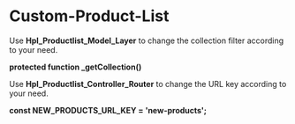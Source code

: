 # Custom-Product-List

Use <b>Hpl_Productlist_Model_Layer</b> to change the collection filter according to your need.

<b>protected function _getCollection()</b>

Use <b>Hpl_Productlist_Controller_Router</b> to change the URL key according to your need.

<b>const NEW_PRODUCTS_URL_KEY = 'new-products';</b>
